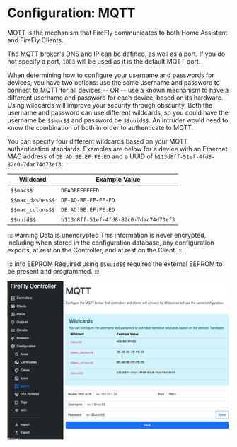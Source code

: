 # Configuration: MQTT

MQTT is the mechanism that FireFly communicates to both Home Assistant and FireFly Clients.

The MQTT broker's DNS and IP can be defined, as well as a port.  If you do not specify a port, `1883` will be used as it is the default MQTT port.

When determining how to configure your username and passwords for devices, you have two options: use the same username and password to connect to MQTT for all devices -- OR -- use a known mechanism to have a different username and password for each device, based on its hardware.  Using wildcards will improve your security through obscurity.  Both the username and password can use different wildcards, so you could have the username be `$$mac$$` and password be `$$uuid$$`.  An intruder would need to know the combination of both in order to authenticate to MQTT.

You can specify four different wildcards based on your MQTT authentication standards.  Examples are below for a device with an Ethernet MAC address of `DE:AD:BE:EF:FE:ED` and a UUID of `b113d8ff-51ef-4fd8-82c0-7dac74d73ef3`:

| Wildcard | Example Value |
| -------- | ------------- |
| `$$mac$$` | `DEADBEEFFEED` |
| `$$mac_dashes$$` | `DE-AD-BE-EF-FE-ED` |
| `$$mac_colons$$` | `DE:AD:BE:EF:FE:ED` |
| `$$uuid$$` | `b113d8ff-51ef-4fd8-82c0-7dac74d73ef3` |


::: warning Data is unencrypted
This information is never encrypted, including when stored in the configuration database, any configuration exports, at rest on the Controller, and at rest on the Client.
:::

::: info EEPROM Required
using `$$uuid$$` requires the external EEPROM to be present and programmed.
:::


[![MQTT](./mqtt.png)](https://raw.githubusercontent.com/BrentIO/FireFly/main/controller/software/controller/configuration/mqtt.png)